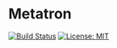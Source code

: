 # Metatron

[![Build Status](https://travis-ci.org/kHigasa/rustreeem.svg?branch=master)](https://travis-ci.org/kHigasa/rustreeem)
[![License: MIT](https://img.shields.io/badge/License-MIT-green.svg)](https://opensource.org/licenses/MIT)

